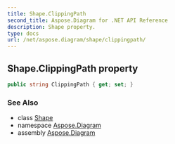 ```yaml
---
title: Shape.ClippingPath
second_title: Aspose.Diagram for .NET API Reference
description: Shape property. 
type: docs
url: /net/aspose.diagram/shape/clippingpath/
---
```

## Shape.ClippingPath property

```csharp
public string ClippingPath { get; set; }
```

### See Also

* class [Shape](../)
* namespace [Aspose.Diagram](../../shape/)
* assembly [Aspose.Diagram](../../../)


